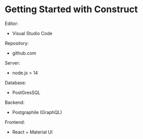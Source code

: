 # Getting Started with Construct

Editor:
* Visual Studio Code 

Repository:
* github.com

Server:
* node.js > 14

Database:
* PostGresSQL

Backend:
* Postgraphile (GraphQL)

Frontend:
* React + Material UI
